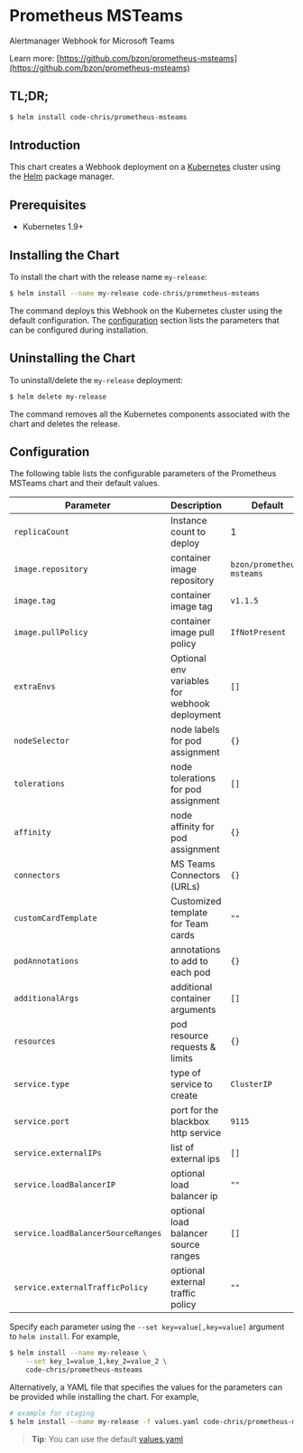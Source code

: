 # Prometheus MSTeams

Alertmanager Webhook for Microsoft Teams

Learn more: [https://github.com/bzon/prometheus-msteams](https://github.com/bzon/prometheus-msteams)

## TL;DR;

```bash
$ helm install code-chris/prometheus-msteams
```

## Introduction

This chart creates a Webhook deployment on a [Kubernetes](http://kubernetes.io) cluster using the [Helm](https://helm.sh) package manager.

## Prerequisites

- Kubernetes 1.9+

## Installing the Chart

To install the chart with the release name `my-release`:

```bash
$ helm install --name my-release code-chris/prometheus-msteams
```

The command deploys this Webhook on the Kubernetes cluster using the default configuration. The [configuration](#configuration) section lists the parameters that can be configured during installation.

## Uninstalling the Chart

To uninstall/delete the `my-release` deployment:

```bash
$ helm delete my-release
```
The command removes all the Kubernetes components associated with the chart and deletes the release.

## Configuration

The following table lists the configurable parameters of the Prometheus MSTeams chart and their default values.

|               Parameter                |                    Description                    |            Default            |
| -------------------------------------- | ------------------------------------------------- | ----------------------------- |
| `replicaCount`                         | Instance count to deploy                          | 1                             |
| `image.repository`                     | container image repository                        | `bzon/prometheus-msteams`     |
| `image.tag`                            | container image tag                               | `v1.1.5`                      |
| `image.pullPolicy`                     | container image pull policy                       | `IfNotPresent`                |
| `extraEnvs`                            | Optional env variables for webhook deployment     | `[]`                          |
| `nodeSelector`                         | node labels for pod assignment                    | `{}`                          |
| `tolerations`                          | node tolerations for pod assignment               | `[]`                          |
| `affinity`                             | node affinity for pod assignment                  | `{}`                          |
| `connectors`                           | MS Teams Connectors (URLs)                        | `{}`                          |
| `customCardTemplate`                   | Customized template for Team cards                | `""`                          |
| `podAnnotations`                       | annotations to add to each pod                    | `{}`                          |
| `additionalArgs`                       | additional container arguments                    | `[]`                          |
| `resources`                            | pod resource requests & limits                    | `{}`                          |
| `service.type`                         | type of service to create                         | `ClusterIP`                   |
| `service.port`                         | port for the blackbox http service                | `9115`                        |
| `service.externalIPs`                  | list of external ips                              | `[]`                          |
| `service.loadBalancerIP`               | optional load balancer ip                         | `""`                          |
| `service.loadBalancerSourceRanges`     | optional load balancer source ranges              | `[]`                          |
| `service.externalTrafficPolicy`        | optional external traffic policy                  | `""`                          |

Specify each parameter using the `--set key=value[,key=value]` argument to `helm install`. For example,

```bash
$ helm install --name my-release \
    --set key_1=value_1,key_2=value_2 \
    code-chris/prometheus-msteams
```

Alternatively, a YAML file that specifies the values for the parameters can be provided while installing the chart. For example,

```bash
# example for staging
$ helm install --name my-release -f values.yaml code-chris/prometheus-msteams
```

> **Tip**: You can use the default [values.yaml](values.yaml)
